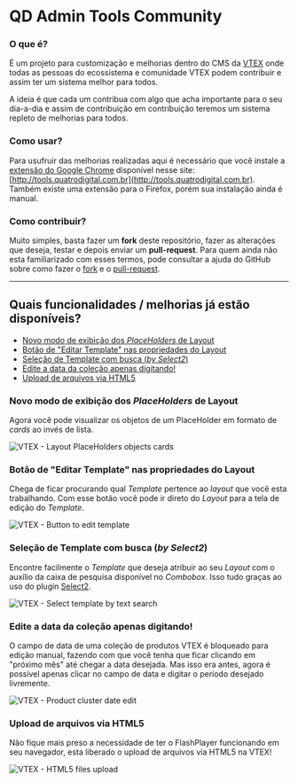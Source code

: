# QD Admin Tools Community

### O que é?
É um projeto para customização e melhorias dentro do CMS da [VTEX](https://www.vtex.com/) onde todas as pessoas do ecossistema e comunidade VTEX podem contribuir e assim ter um sistema melhor para todos.

A ideia é que cada um contribua com algo que acha importante para o seu dia-a-dia e assim de contribuição em contribuição teremos um sistema repleto de melhorias para todos.

### Como usar?
Para usufruir das melhorias realizadas aqui é necessário que você instale a [extensão do Google Chrome](https://chrome.google.com/webstore/detail/qd-admin-tools/nhmiadhhhapnkfkmfgagdhoapmenlddc) disponível nesse site: [http://tools.quatrodigital.com.br](http://tools.quatrodigital.com.br). Também existe uma extensão para o Firefox, porém sua instalação ainda é manual.

### Como contribuir?
Muito simples, basta fazer um **fork** deste repositório, fazer as alterações que deseja, testar e depois enviar um **pull-request**.
Para quem ainda não esta familiarizado com esses termos, pode consultar a ajuda do GitHub sobre como fazer o [fork](https://guides.github.com/activities/forking/#fork) e o [pull-request](https://guides.github.com/activities/forking/#making-a-pull-request).

----------
## Quais funcionalidades / melhorias já estão disponíveis?

 - [Novo modo de exibição dos *PlaceHolders* de Layout](#novo-modo-de-exibição-dos-placeholders-de-layout)
 - [Botão de "Editar Template" nas propriedades do Layout](#botão-de-editar-template-nas-propriedades-do-layout)
 - [Seleção de Template com busca (*by Select2*)](#seleção-de-template-com-busca-by-select2)
 - [Edite a data da coleção apenas digitando!](#edite-a-data-da-coleção-apenas-digitando)
 - [Upload de arquivos via HTML5](#upload-de-arquivos-via-html5)

### Novo modo de exibição dos *PlaceHolders* de Layout
Agora você pode visualizar os objetos de um PlaceHolder em formato de *cards* ao invés de lista.

![VTEX - Layout PlaceHolders objects cards](https://qd-admintools-community.github.io/_readme/vtex-layout-placeholder-settings.png)

### Botão de "Editar Template" nas propriedades do Layout
Chega de ficar procurando qual *Template* pertence ao *layout* que você esta trabalhando. Com esse botão você pode ir direto do *Layout* para a tela de edição do *Template*.

![VTEX - Button to edit template](https://qd-admintools-community.github.io/_readme/vtex-layout-button-edit-template.png)

### Seleção de Template com busca (*by Select2*)
Encontre facilmente o *Template* que deseja atribuir ao seu *Layout* com o auxílio da caixa de pesquisa disponível no *Combobox*. Isso tudo graças ao uso do plugin [Select2](https://select2.org/).

![VTEX - Select template by text search](https://qd-admintools-community.github.io/_readme/vtex-layout-search-template.png)

### Edite a data da coleção apenas digitando!
O campo de data de uma coleção de produtos VTEX é bloqueado para edição manual, fazendo com que você tenha que ficar clicando em "próximo mês" até chegar a data desejada. Mas isso era antes, agora é possível apenas clicar no campo de data e digitar o período desejado livremente.

![VTEX - Product cluster date edit](https://qd-admintools-community.github.io/_readme/vtex-product-cluster-edit-date.png)

### Upload de arquivos via HTML5
Não fique mais preso a necessidade de ter o FlashPlayer funcionando em seu navegador, esta liberado o upload de arquivos via HTML5 na VTEX!

![VTEX - HTML5 files upload](https://qd-admintools-community.github.io/_readme/vtex-cms-file-upload-html5.png)